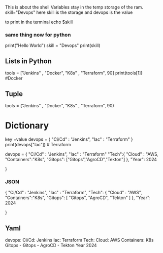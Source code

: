This is about the shell
Variables stay in the temp storage of the ram.
skill="Devops"
here skill is the storage and devops is the value

to print in the terminal 
echo $skill

### same thing now for python
print("Hello World")
skill = "Devops"
print(skill)

## Lists in Python
tools = ["Jenkins" , "Docker", "K8s" , "Terraform", 90]
print(tools[1])    #Docker

## Tuple 
tools = ("Jenkins" , "Docker", "K8s" , "Terraform", 90)


# Dictionary
key =value
devops = {
    "Ci/Cd" : "Jenkins",
    "Iac" : "Terraform"
}
print(devops["Iac"])    # Terraform


devops = {
    "Ci/Cd" : "Jenkins",
    "Iac" : "Terraform"
    "Tech":{
        "Cloud" : "AWS,
        "Containers":"K8s",
        "Gitops": ["Gitops","AgroCD","Tekton"]
    },
    "Year": 2024

}

### JSON
{
    "Ci/Cd" : "Jenkins",
    "Iac" : "Terraform",
    "Tech":
    {
        "Cloud" : "AWS",
        "Containers":"K8s",
        "Gitops": 
            [
                "Gitops",
                "AgroCD",
                "Tekton"
                ]
    },
    "Year": 2024

}

## Yaml


devops:
  Ci/Cd: Jenkins
  Iac: Terraform
  Tech:
    Cloud: AWS
    Containers: K8s
    Gitops
     - Gitops
     - AgroCD
     - Tekton
  Year
    2024

